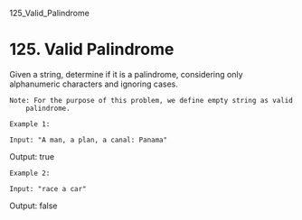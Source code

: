 125_Valid_Palindrome
# 125. Valid Palindrome

Given a string, determine if it is a palindrome, considering only alphanumeric characters and
        ignoring cases.

    Note: For the purpose of this problem, we define empty string as valid
        palindrome.

    Example 1:

    Input: "A man, a plan, a canal: Panama"
Output: true

    Example 2:

    Input: "race a car"
Output: false